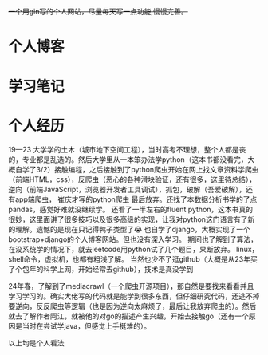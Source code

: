# 

~~一个用gin写的个人网站，尽量每天写一点功能,慢慢完善。~~

# 个人博客 

# 学习笔记

# 个人经历
19—23
大学学的土木（城市地下空间工程），当时高考不理想，整个人都是丧的，专业都是乱选的。然后大学里从一本笨办法学python（这本书都没看完，大概自学了3/2）接触编程，之后接触到了python爬虫开始在网上找文章资料学爬虫（前端HTML，css），反爬虫（恶心的各种滑块验证，还有很多，这里待总结），逆向（前端JavaScript，浏览器开发者工具调试），抓包，破解（吾爱破解），还有app端爬虫，
崔庆才写的python爬虫
最后放弃。还找了本数据分析书学的了点pandas，感觉好难就没继续学。
还看了一半左右的fluent python，这本书真的很妙，这里面讲了很多技巧以及很多高级的实现，让我对python这门语言有了新的理解。遗憾的是现在只记得鸭子类型了😭
也自学了django，大概实现了一个bootstrap+django的个人博客网站。但也没有深入学习。
期间也了解到了算法，在没系统学的情况下，就去leetcode用python试了几个题目，果断放弃。
linux，shell命令，虚拟机，也都有粗浅了解。
当然也少不了逛github（大概是从23年买了个包年的科学上网，开始经常去github），技术是真没学到

24年春，了解到了mediacrawl（一个爬虫开源项目），那自然是要找来看看并且学习学习的。确实大佬写的代码就是能学到很多东西，但仔细研究代码，还逃不掉要逆向，反反爬虫等逻辑（也是因为逆向太麻烦了，最后让我放弃爬虫的）。然后就去了解作者阿江，就被他的对go的描述产生兴趣，开始去接触go（还有一个原因是当时在尝试学java，但感觉上手挺难的）。



以上均是个人看法